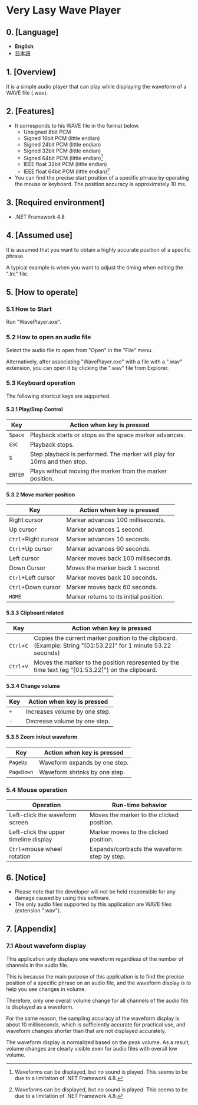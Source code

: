 # Very Lasy Wave Player

## 0. [Language]
+ **English**
+ [日本語](README.md)

## 1. [Overview]
It is a simple audio player that can play while displaying the waveform of a WAVE file (.wav).

## 2. [Features]
+ It corresponds to his WAVE file in the format below.
  + Unsigned 8bit PCM
  + Signed 16bit PCM (little endian)
  + Signed 24bit PCM (little endian)
  + Signed 32bit PCM (little endian)
  + Signed 64bit PCM (little endian)[^1]
  + IEEE float 32bit PCM (little endian)
  + IEEE float 64bit PCM (little endian)[^1]
+ You can find the precise start position of a specific phrase by operating the mouse or keyboard. The position accuracy is approximately 10 ms.

## 3. [Required environment]
+ .NET Framework 4.8
## 4. [Assumed use]
It is assumed that you want to obtain a highly accurate position of a specific phrase.

A typical example is when you want to adjust the timing when editing the ".lrc" file.

## 5. [How to operate]
### 5.1 How to Start
Run "WavePlayer.exe".

### 5.2 How to open an audio file
Select the audio file to open from "Open" in the "File" menu.

Alternatively, after associating "WavePlayer.exe" with a file with a ".wav" extension, you can open it by clicking the ".wav" file from Explorer.

### 5.3 Keyboard operation
The following shortcut keys are supported.

#### 5.3.1 Play/Stop Control

|Key | Action when key is pressed|
|--|--|
| `Space` | Playback starts or stops as the space marker advances.|
| `ESC` | Playback stops.|
|`S` |Step playback is performed. The marker will play for 10ms and then stop.|
|`ENTER`| Plays without moving the marker from the marker position.|

#### 5.3.2 Move marker position
|Key | Action when key is pressed|
|--|--|
|Right cursor |Marker advances 100 milliseconds.|
|Up cursor| Marker advances 1 second.|
|`Ctrl`+Right cursor |Marker advances 10 seconds.|
|`Ctrl`+Up cursor |Marker advances 60 seconds.|
|Left cursor |Marker moves back 100 milliseconds.|
|Down Cursor| Moves the marker back 1 second.|
|`Ctrl`+Left cursor |Marker moves back 10 seconds.|
|`Ctrl`+Down cursor| Marker moves back 60 seconds.|
|`HOME` |Marker returns to its initial position.|

#### 5.3.3 Clipboard related
|Key | Action when key is pressed|
|--|--|
|`Ctrl`+`C` |Copies the current marker position to the clipboard. (Example: String "[01:53.22]" for 1 minute 53.22 seconds)|
|`Ctrl`+`V` |Moves the marker to the position represented by the time text (eg "[01:53.22]") on the clipboard.|

#### 5.3.4 Change volume
|Key | Action when key is pressed|
|--|--|
|`+` |Increases volume by one step.|
|`-`| Decrease volume by one step.|

#### 5.3.5 Zoom in/out waveform
|Key | Action when key is pressed|
|--|--|
|`PageUp`| Waveform expands by one step.|
|`PageDown`| Waveform shrinks by one step.|

### 5.4 Mouse operation
|Operation |Run-time behavior|
|--|--|
|Left-click the waveform screen |Moves the marker to the clicked position.|
|Left-click the upper timeline display |Marker moves to the clicked position.|
|`Ctrl`+mouse wheel rotation |Expands/contracts the waveform step by step.|

## 6. [Notice]
+ Please note that the developer will not be held responsible for any damage caused by using this software.
+ The only audio files supported by this application are WAVE files (extension ".wav").

## 7. [Appendix]
### 7.1 About waveform display
This application only displays one waveform regardless of the number of channels in the audio file.

This is because the main purpose of this application is to find the precise position of a specific phrase on an audio file, and the waveform display is to help you see changes in volume.

Therefore, only one overall volume change for all channels of the audio file is displayed as a waveform.

For the same reason, the sampling accuracy of the waveform display is about 10 milliseconds, which is sufficiently accurate for practical use, and waveform changes shorter than that are not displayed accurately.

The waveform display is normalized based on the peak volume. As a result, volume changes are clearly visible even for audio files with overall low volume.

[^1]: Waveforms can be displayed, but no sound is played. This seems to be due to a limitation of .NET Framework 4.8.
